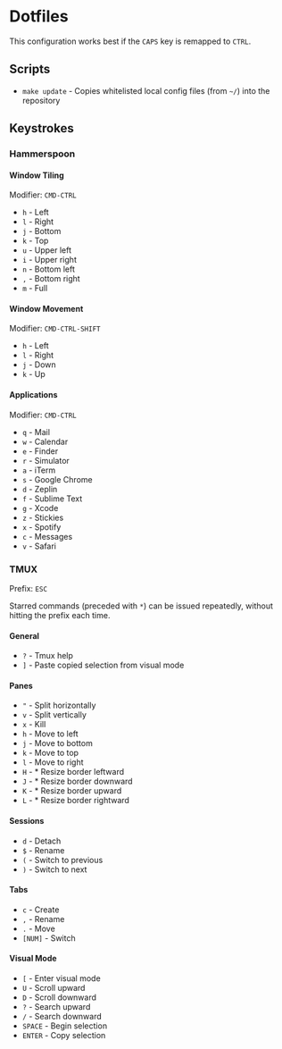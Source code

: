 # Dotfiles
This configuration works best if the `CAPS` key is remapped to `CTRL`.

## Scripts
 - `make update` - Copies whitelisted local config files (from `~/`) into the repository

## Keystrokes

### Hammerspoon

#### Window Tiling
Modifier: `CMD-CTRL`

 - `h` - Left
 - `l` - Right
 - `j` - Bottom
 - `k` - Top
 - `u` - Upper left
 - `i` - Upper right
 - `n` - Bottom left
 - `,` - Bottom right
 - `m` - Full

#### Window Movement
Modifier: `CMD-CTRL-SHIFT`

 - `h` - Left
 - `l` - Right
 - `j` - Down
 - `k` - Up

#### Applications
Modifier: `CMD-CTRL`

 - `q` - Mail
 - `w` - Calendar
 - `e` - Finder
 - `r` - Simulator
 - `a` - iTerm
 - `s` - Google Chrome
 - `d` - Zeplin
 - `f` - Sublime Text
 - `g` - Xcode
 - `z` - Stickies
 - `x` - Spotify
 - `c` - Messages
 - `v` - Safari

### TMUX
Prefix: `ESC`

Starred commands (preceded with `*`) can be issued repeatedly, without hitting the prefix each time.

#### General
 - `?` - Tmux help
 - `]` - Paste copied selection from visual mode

####  Panes
 - `"` - Split horizontally
 - `v` - Split vertically
 - `x` - Kill
 - `h` - Move to left
 - `j` - Move to bottom
 - `k` - Move to top
 - `l` - Move to right
 - `H` -  * Resize border leftward
 - `J` -  * Resize border downward
 - `K` -  * Resize border upward
 - `L` -  * Resize border rightward

#### Sessions
 - `d` - Detach
 - `$` - Rename
 - `(` - Switch to previous
 - `)` - Switch to next

#### Tabs
 - `c` - Create
 - `,` - Rename
 - `.` - Move
 - `[NUM]` - Switch

#### Visual Mode
 - `[` - Enter visual mode
 - `U` - Scroll upward
 - `D` - Scroll downward
 - `?` - Search upward
 - `/` - Search downward
 - `SPACE` - Begin selection
 - `ENTER` - Copy selection
